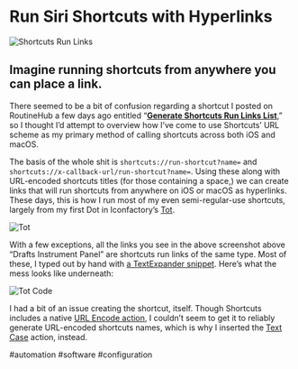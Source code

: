 # Run Siri Shortcuts with Hyperlinks

![Shortcuts Run Links](https://user-images.githubusercontent.com/43663476/155768732-03ca73a9-9b18-414f-ae86-a27bbe01ce04.png)

## Imagine running shortcuts from anywhere you can place a link.

<!--more-->

There seemed to be a bit of confusion regarding a shortcut I posted on RoutineHub a few days ago entitled “[**Generate Shortcuts Run Links List**](https://routinehub.co/shortcut/11143),” so I thought I’d attempt to overview how I’ve come to use Shortcuts’ URL scheme as my primary method of calling shortcuts across both iOS and macOS.

The basis of the whole shit is `shortcuts://run-shortcut?name=` and `shortcuts://x-callback-url/run-shortcut?name=`. Using these along with URL-encoded shortcuts titles (for those containing a space,) we can create links that will run shortcuts from anywhere on iOS or macOS as hyperlinks. These days, this is how I run most of my even semi-regular-use shortcuts, largely from my first Dot in Iconfactory’s [Tot](https://apps.apple.com/us/app/tot-pocket/id1498235191).

![Tot](https://user-images.githubusercontent.com/43663476/155801898-e6c74cee-c26a-458c-a915-c3f969c6f3fd.png)

With a few exceptions, all the links you see in the above screenshot above “Drafts Instrument Panel” are shortcuts run links of the same type. Most of these, I typed out by hand with [a TextExpander snippet](https://app.textexpander.com/public/14093096578d4f40eeea15649f5cefbb). Here’s what the mess looks like underneath:

![Tot Code](https://user-images.githubusercontent.com/43663476/155803031-436d36a3-c0be-4da1-9df4-72a9d6e8e350.png)

I had a bit of an issue creating the shortcut, itself. Though Shortcuts includes a native [URL Encode action](https://www.matthewcassinelli.com/actions/url-encode/), I couldn’t seem to get it to reliably generate URL-encoded shortcuts names, which is why I inserted the [Text Case](https://apps.apple.com/us/app/text-case/id1492174677) action, instead.

<!--comment-->

#automation #software #configuration